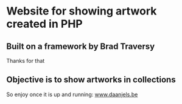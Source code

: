 # Website for showing artwork created in PHP

## Built on a framework by Brad Traversy
Thanks for that

## Objective is to show artworks in collections
So enjoy once it is up and running: www.daanjels.be 